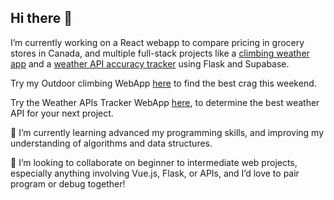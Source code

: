 ## Hi there 👋
I’m currently working on a React webapp to compare pricing in grocery stores in Canada, and multiple full-stack projects like a [climbing weather app](https://github.com/OlegVasiliev89/Climbing-Weather) and a [weather API accuracy tracker](https://github.com/OlegVasiliev89/Weather-API-accuracy) using Flask and Supabase.

Try my Outdoor climbing WebApp [here](http://climbing-weather.oleg-vasiliev.com/) to find the best crag this weekend.

Try the Weather APIs Tracker WebApp [here](http://weather-api-accuracy.oleg-vasiliev.com/), to determine the best weather API for your next project.

🌱 I’m currently learning advanced my programming skills, and improving my understanding of algorithms and data structures.

👯 I’m looking to collaborate on beginner to intermediate web projects, especially anything involving Vue.js, Flask, or APIs, and I’d love to pair program or debug together!
<!--
**OlegVasiliev89/OlegVasiliev89** is a ✨ _special_ ✨ repository because its `README.md` (this file) appears on your GitHub profile.

